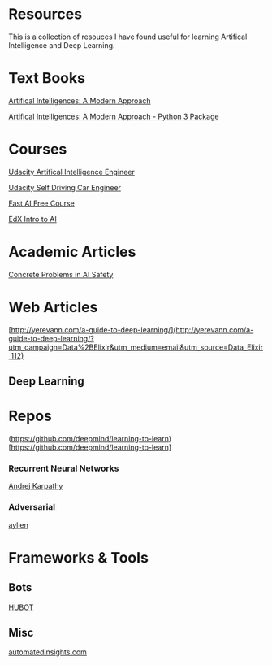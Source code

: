 
# Resources

This is a collection of resouces I have found useful for learning Artifical Intelligence and Deep Learning. 
# Text Books

[Artifical Intelligences: A Modern Approach](http://aima.cs.berkeley.edu/)

[Artifical Intelligences: A Modern Approach - Python 3 Package](https://github.com/aimacode/aima-python/)

# Courses

[Udacity Artifical Intelligence Engineer](https://www.udacity.com/ai)

[Udacity Self Driving Car Engineer](https://www.udacity.com/drive)

[Fast AI Free Course](http://course.fast.ai/)

[EdX Intro to AI](https://www.edx.org/course/artificial-intelligence-ai-columbiax-csmm-101x)


# Academic Articles

[Concrete Problems in AI Safety](https://arxiv.org/abs/1606.06565)

# Web Articles

[http://yerevann.com/a-guide-to-deep-learning/](http://yerevann.com/a-guide-to-deep-learning/?utm_campaign=Data%2BElixir&utm_medium=email&utm_source=Data_Elixir_112)

## Deep Learning

# Repos

(https://github.com/deepmind/learning-to-learn)[https://github.com/deepmind/learning-to-learn]

### Recurrent Neural Networks

[Andrej Karpathy ](http://karpathy.github.io/2015/05/21/rnn-effectiveness/)

### Adversarial

[aylien](http://blog.aylien.com/introduction-generative-adversarial-networks-code-tensorflow/)

# Frameworks & Tools

## Bots

[HUBOT](https://hubot.github.com/)

## Misc

[automatedinsights.com](https://automatedinsights.com/)